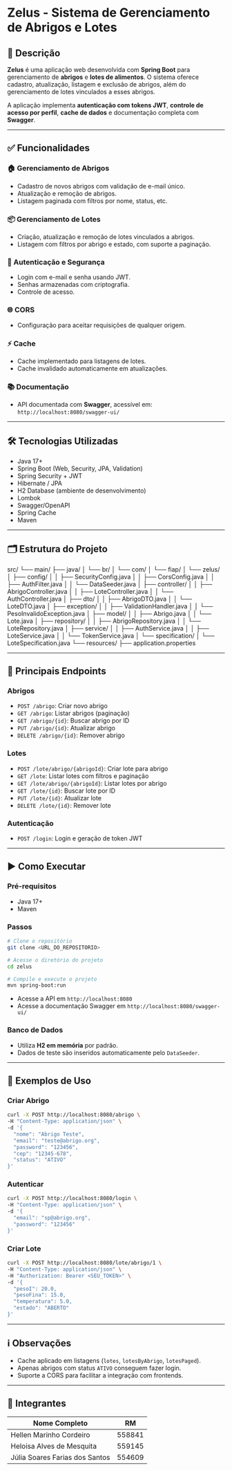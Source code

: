 # Zelus - Sistema de Gerenciamento de Abrigos e Lotes

## 📌 Descrição

**Zelus** é uma aplicação web desenvolvida com **Spring Boot** para gerenciamento de **abrigos** e **lotes de alimentos**. O sistema oferece cadastro, atualização, listagem e exclusão de abrigos, além do gerenciamento de lotes vinculados a esses abrigos.

A aplicação implementa **autenticação com tokens JWT**, **controle de acesso por perfil**, **cache de dados** e documentação completa com **Swagger**.

---

## ✅ Funcionalidades

### 🏠 Gerenciamento de Abrigos

* Cadastro de novos abrigos com validação de e-mail único.
* Atualização e remoção de abrigos.
* Listagem paginada com filtros por nome, status, etc.

### 📦 Gerenciamento de Lotes

* Criação, atualização e remoção de lotes vinculados a abrigos.
* Listagem com filtros por abrigo e estado, com suporte a paginação.

### 🔐 Autenticação e Segurança

* Login com e-mail e senha usando JWT.
* Senhas armazenadas com criptografia.
* Controle de acesso.

### 🌐 CORS

* Configuração para aceitar requisições de qualquer origem.

### ⚡ Cache

* Cache implementado para listagens de lotes.
* Cache invalidado automaticamente em atualizações.

### 📚 Documentação

* API documentada com **Swagger**, acessível em:
  `http://localhost:8080/swagger-ui/`

---

## 🛠 Tecnologias Utilizadas

* Java 17+
* Spring Boot (Web, Security, JPA, Validation)
* Spring Security + JWT
* Hibernate / JPA
* H2 Database (ambiente de desenvolvimento)
* Lombok
* Swagger/OpenAPI
* Spring Cache
* Maven

---

## 🗂 Estrutura do Projeto

src/
└── main/
    ├── java/
    │   └── br/
    │       └── com/
    │           └── fiap/
    │               └── zelus/
    │                   ├── config/
    │                   │   ├── SecurityConfig.java
    │                   │   ├── CorsConfig.java
    │                   │   ├── AuthFilter.java
    │                   │   └── DataSeeder.java
    │                   ├── controller/
    │                   │   ├── AbrigoController.java
    │                   │   ├── LoteController.java
    │                   │   └── AuthController.java
    │                   ├── dto/
    │                   │   ├── AbrigoDTO.java
    │                   │   └── LoteDTO.java
    │                   ├── exception/
    │                   │   ├── ValidationHandler.java
    │                   │   └── PesoInvalidoException.java
    │                   ├── model/
    │                   │   ├── Abrigo.java
    │                   │   └── Lote.java
    │                   ├── repository/
    │                   │   ├── AbrigoRepository.java
    │                   │   └── LoteRepository.java
    │                   ├── service/
    │                   │   ├── AuthService.java
    │                   │   ├── LoteService.java
    │                   │   └── TokenService.java
    │                   └── specification/
    │                       └── LoteSpecification.java
    └── resources/
        ├── application.properties


---

## 🔗 Principais Endpoints

### Abrigos

* `POST /abrigo`: Criar novo abrigo
* `GET /abrigo`: Listar abrigos (paginação)
* `GET /abrigo/{id}`: Buscar abrigo por ID
* `PUT /abrigo/{id}`: Atualizar abrigo
* `DELETE /abrigo/{id}`: Remover abrigo

### Lotes

* `POST /lote/abrigo/{abrigoId}`: Criar lote para abrigo
* `GET /lote`: Listar lotes com filtros e paginação
* `GET /lote/abrigo/{abrigoId}`: Listar lotes por abrigo
* `GET /lote/{id}`: Buscar lote por ID
* `PUT /lote/{id}`: Atualizar lote
* `DELETE /lote/{id}`: Remover lote

### Autenticação

* `POST /login`: Login e geração de token JWT

---

## ▶️ Como Executar

### Pré-requisitos

* Java 17+
* Maven

### Passos

```bash
# Clone o repositório
git clone <URL_DO_REPOSITORIO>

# Acesse o diretório do projeto
cd zelus

# Compile e execute o projeto
mvn spring-boot:run
```

* Acesse a API em `http://localhost:8080`
* Acesse a documentação Swagger em `http://localhost:8080/swagger-ui/`

### Banco de Dados

* Utiliza **H2 em memória** por padrão.
* Dados de teste são inseridos automaticamente pelo `DataSeeder`.

---

## 🧪 Exemplos de Uso

### Criar Abrigo

```bash
curl -X POST http://localhost:8080/abrigo \
-H "Content-Type: application/json" \
-d '{
  "nome": "Abrigo Teste",
  "email": "teste@abrigo.org",
  "password": "123456",
  "cep": "12345-678",
  "status": "ATIVO"
}'
```

### Autenticar

```bash
curl -X POST http://localhost:8080/login \
-H "Content-Type: application/json" \
-d '{
  "email": "sp@abrigo.org",
  "password": "123456"
}'
```

### Criar Lote

```bash
curl -X POST http://localhost:8080/lote/abrigo/1 \
-H "Content-Type: application/json" \
-H "Authorization: Bearer <SEU_TOKEN>" \
-d '{
  "pesoI": 20.0,
  "pesoFina": 15.0,
  "temperatura": 5.0,
  "estado": "ABERTO"
}'
```

---

## ℹ️ Observações

* Cache aplicado em listagens (`lotes`, `lotesByAbrigo`, `lotesPaged`).
* Apenas abrigos com status `ATIVO` conseguem fazer login.
* Suporte a CORS para facilitar a integração com frontends.

---

## 🤝 Integrantes

| Nome Completo                  | RM     |
| -------------------------------|--------|
| Hellen Marinho Cordeiro        | 558841 |
| Heloisa Alves de Mesquita      | 559145 |
| Júlia Soares Farias dos Santos | 554609 |
